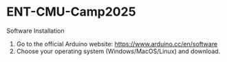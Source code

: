 # ENT-CMU-Camp2025

Software Installation
1. Go to the official Arduino website: https://www.arduino.cc/en/software
2. Choose your operating system (Windows/MacOS/Linux) and download.


